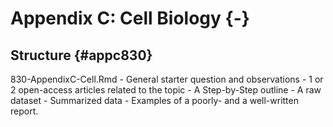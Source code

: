 # Appendix C: Cell Biology {-}

## Structure {#appc830}
830-AppendixC-Cell.Rmd
        - General starter question and observations
        - 1 or 2 open-access articles related to the topic
        - A Step-by-Step outline
        - A raw dataset
        - Summarized data
        - Examples of a poorly- and a well-written report.


